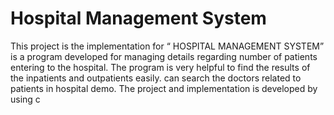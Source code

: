# Hospital Management System
This project is the implementation for “ HOSPITAL MANAGEMENT SYSTEM” is a program developed for managing details regarding number of patients entering to the hospital. The program is very helpful to find the results of the inpatients and outpatients easily. can search the doctors related to patients in hospital demo. The project and implementation is developed by using c

